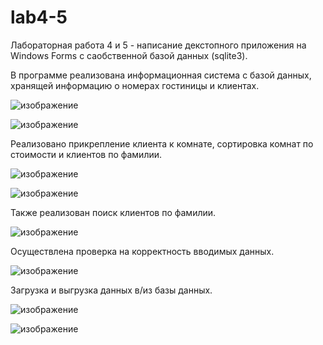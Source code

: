 # lab4-5
Лабораторная работа 4 и 5 - написание декстопного приложения на Windows Forms с саобственной базой данных (sqlite3).

В программе реализована информационная система с базой данных, хранящей информацию о номерах гостиницы и клиентах.

![изображение](https://github.com/user-attachments/assets/9466d21a-e3a2-4a5f-b4b7-b907c2ba766f)

![изображение](https://github.com/user-attachments/assets/500d747a-f7d3-4919-b525-685395d905d3)

Реализовано прикрепление клиента к комнате, сортировка комнат по стоимости и клиентов по фамилии.

![изображение](https://github.com/user-attachments/assets/add7b87e-a0b3-4d8e-b63d-9bcc95746597)

![изображение](https://github.com/user-attachments/assets/15d8f4e1-2ffe-43d1-965c-5ed24556fca5)

Также реализован поиск клиентов по фамилии.

![изображение](https://github.com/user-attachments/assets/4a85440d-c4ff-4ea7-99ae-875730a85cf1)

Осуществлена проверка на корректность вводимых данных.

![изображение](https://github.com/user-attachments/assets/a6642458-1d2a-40f6-9f74-467877f13dc2)

Загрузка и выгрузка данных в/из базы данных.

![изображение](https://github.com/user-attachments/assets/130c17b3-f28b-42c9-a3e7-028a133c5913)

![изображение](https://github.com/user-attachments/assets/564b27b8-f010-4ae2-b355-7e8eeb537c58)
